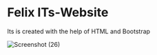 # Felix ITs-Website
 Its is created with the help of HTML and Bootstrap




![Screenshot (26)](https://github.com/Het2804/HTML-CSS-Website/assets/142522726/b74fa452-59bd-434e-aea5-824f56346076)
